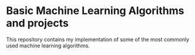 # Basic Machine Learning Algorithms and projects
This repository contains my implementation of some of the most commonly used machine learning algorithms.